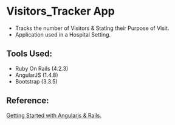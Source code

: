 # Visitors_Tracker App

- Tracks the number of Visitors & Stating their Purpose of Visit. 
- Application used in a Hospital Setting.

## Tools Used:
- Ruby On Rails (4.2.3)
- AngularJS (1.4.8)
- Bootstrap (3.3.5)

## Reference:
[Getting Started with Angularjs & Rails.](https://richonrails.com/articles/getting-started-with-angularjs-and-rails
)
